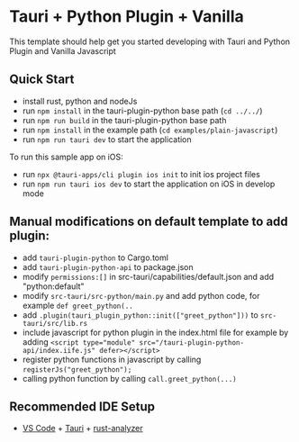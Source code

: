 # Tauri + Python Plugin + Vanilla

This template should help get you started developing with Tauri and Python Plugin 
and Vanilla Javascript

## Quick Start
- install rust, python and nodeJs
- run `npm install` in the tauri-plugin-python base path (`cd ../../`)
- run `npm run build` in the tauri-plugin-python base path
- run `npm install` in the example path (`cd examples/plain-javascript`)
- run `npm run tauri dev` to start the application

To run this sample app on iOS:
- run `npx @tauri-apps/cli plugin ios init` to init ios project files
- run `npm run tauri ios dev` to start the application on iOS in develop mode

## Manual modifications on default template to add plugin:
- add `tauri-plugin-python` to Cargo.toml 
- add `tauri-plugin-python-api` to package.json
- modify `permissions:[]` in src-tauri/capabilities/default.json and add "python:default"  
- modify `src-tauri/src-python/main.py` and add python code, for example `def greet_python(..`
- add `.plugin(tauri_plugin_python::init(["greet_python"]))` to `src-tauri/src/lib.rs`
- include javascript for python plugin in the index.html file for example by adding `<script type="module" src="/tauri-plugin-python-api/index.iife.js" defer></script>`
- register python functions in javascript by calling `registerJs("greet_python");`
- calling python function by calling `call.greet_python(...)`

## Recommended IDE Setup

- [VS Code](https://code.visualstudio.com/) + [Tauri](https://marketplace.visualstudio.com/items?itemName=tauri-apps.tauri-vscode) + [rust-analyzer](https://marketplace.visualstudio.com/items?itemName=rust-lang.rust-analyzer)
